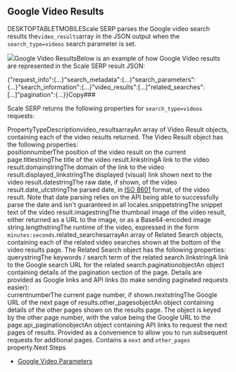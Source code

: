 Google Video Results
--------------------

DESKTOPTABLETMOBILEScale SERP parses the Google video search results the`video_results`array in the JSON output when the `search_type=videos` search parameter is set.

![](https://apiimages.imgix.net/scaleserp/images/png/docs/google_videos.png?auto=format&ixlib=react-9.5.1-beta.1&w=600)Google Video ResultsBelow is an example of how Google Video results are represented in the Scale SERP result JSON:

{"request\_info":{...}"search\_metadata":{...}"search\_parameters":{...}"search\_information":{...}"video\_results":[...]"related\_searches":[...]"pagination":{...}}Copy### 

Scale SERP returns the following properties for `search_type=videos` requests:

PropertyTypeDescriptionvideo\_resultsarrayAn array of Video Result objects, containing each of the video results returned. The Video Result object has the following properties:  
positionnumberThe position of the video result on the current page.titlestringThe title of the video result.linkstringA link to the video result.domainstringThe domain of the link to the video result.displayed\_linkstringThe displayed (visual) link shown next to the video result.datestringThe raw date, if shown, of the video result.date\_utcstringThe parsed date, in [ISO 8601](https://en.wikipedia.org/wiki/ISO_8601) format, of the video result. Note that date parsing relies on the API being able to successfully parse the date and isn't guaranteed in all locales.snippetstringThe snippet text of the video result.imagestringThe thumbnail image of the video result, either returned as a URL to the image, or as a Base64-encoded image string.lengthstringThe runtime of the video, expressed in the form `minutes:seconds`.related\_searchesarrayAn array of Related Search objects, containing each of the related video searches shown at the bottom of the video results page. The Related Search object has the following properties:  
querystringThe keywords / search term of the related search.linkstringA link to the Google search URL for the related search.paginationobjectAn object containing details of the pagination section of the page. Details are provided as Google links and API links (to make sending paginated requests easier):  
currentnumberThe current page number, if shown.nextstringThe Google URL of the next page of results.other\_pagesobjectAn object containing details of the other pages shown on the results page. The object is keyed by the other page number, with the value being the Google URL to the page.api\_paginationobjectAn object containing API links to request the next pages of results. Provided as a convenience to allow you to run subsequent requests for additional pages. Contains a `next` and `other_pages` property.Next Steps

* [Google Video Parameters](/docs/search-api/searches/google/videos)
